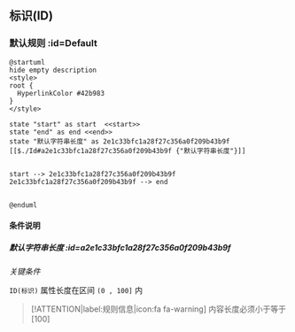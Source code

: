 ## 标识(ID) <!-- {docsify-ignore-all} -->

   

### 默认规则 :id=Default

```plantuml
@startuml
hide empty description
<style>
root {
  HyperlinkColor #42b983
}
</style>

state "start" as start  <<start>>
state "end" as end <<end>>
state "默认字符串长度" as 2e1c33bfc1a28f27c356a0f209b43b9f [[$./Id#a2e1c33bfc1a28f27c356a0f209b43b9f {"默认字符串长度"}]]


start --> 2e1c33bfc1a28f27c356a0f209b43b9f 
2e1c33bfc1a28f27c356a0f209b43b9f --> end 


@enduml
```

#### 条件说明

##### 默认字符串长度 :id=a2e1c33bfc1a28f27c356a0f209b43b9f


*关键条件*


`ID(标识)` 属性长度在区间 `(0 , 100]` 内

> [!ATTENTION|label:规则信息|icon:fa fa-warning]
> 内容长度必须小于等于[100]







